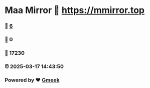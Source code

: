 # Maa Mirror :link: https://mmirror.top 
### :page_facing_up: [6](https://mmirror.top/tag.html) 
### :speech_balloon: 0 
### :hibiscus: 17230 
### :alarm_clock: 2025-03-17 14:43:50 
### Powered by :heart: [Gmeek](https://github.com/Meekdai/Gmeek)
